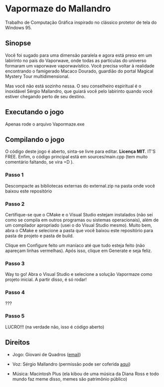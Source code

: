 # Vapormaze do Mallandro

Trabalho de Computação Gráfica inspirado no clássico protetor de tela do Windows 95.

## Sinopse
Você foi sugado para uma dimensão paralela e agora está preso em um labirinto no país do Vaporwave, onde todas as partículas do universo formaram um vaporwave vaporwavístico. Você precisa voltar à realidade encontrando o famigerado Macaco Dourado, guardião do portal Magical Mystery Tour multidimensional.

Mas você não está sozinho nessa. O seu conselheiro espiritual é o inoxidável Sérgio Mallandro, que guiará você pelo labirinto quando você estiver chegando perto de seu destino.

## Executando o jogo

Apenas rode o arquivo Vapormaze.exe

## Compilando o jogo

O código deste jogo é aberto, sinta-se livre para editar. **Licença MIT**. IT'S FREE. Enfim, o código principal está em sources/main.cpp (tem muito comentário faltando, se vira =D ). 

### Passo 1
Descompacte as bibliotecas externas do external.zip na pasta onde você baixou este repositório
### Passo 2

Certifique-se que o CMake e o Visual Studio estejam instalados (não sei como se compila em outros programas ou sistemas operacionais), além de um compilador apropriado (usei o do Visual Studio mesmo). Muito bem, abra o CMake e selecione a pasta que você baixou este repositório para pasta de projeto e pasta de build.

Clique em Configure feito um maníaco até que tudo esteja feito (não apareçam linhas vermelhas). Após isso, clique em Generate e seja feliz.

### Passo 3
Way to go! Abra o Visual Studio e selecione a solução Vapormaze como projeto inicial. A partir disso, é só rodar!

### Passo 4
???

### Passo 5
LUCRO!!! (na verdade não, isso é código aberto)

## Direitos

* Jogo: Giovani de Quadros ([email])
* Voz: Sérgio Mallandro (permissão pode ser coferida [aqui])
* Música: Macintosh Plus (ela kibou de uma música da Diana Ross e todo mundo faz meme disso, memes são patrimônio público)

    [email]:<mailto:gdqrodrigues@inf.ufpel.edu.br>
    [aqui]:<https://twitter.com/MallandroSergio/status/746321864167927808>